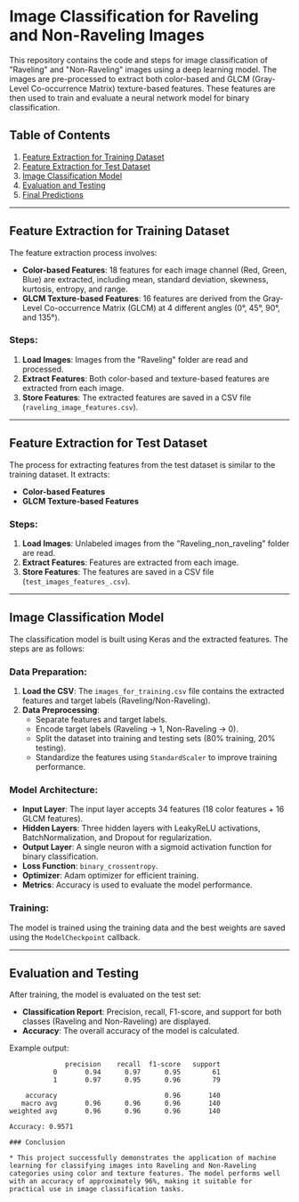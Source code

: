 # Image Classification for Raveling and Non-Raveling Images

This repository contains the code and steps for image classification of "Raveling" and "Non-Raveling" images using a deep learning model. The images are pre-processed to extract both color-based and GLCM (Gray-Level Co-occurrence Matrix) texture-based features. These features are then used to train and evaluate a neural network model for binary classification.

## Table of Contents

1. [Feature Extraction for Training Dataset](#feature-extraction-for-training-dataset)
2. [Feature Extraction for Test Dataset](#feature-extraction-for-test-dataset)
3. [Image Classification Model](#image-classification-model)
4. [Evaluation and Testing](#evaluation-and-testing)
5. [Final Predictions](#final-predictions)

---

## Feature Extraction for Training Dataset

The feature extraction process involves:

- **Color-based Features**: 18 features for each image channel (Red, Green, Blue) are extracted, including mean, standard deviation, skewness, kurtosis, entropy, and range.
- **GLCM Texture-based Features**: 16 features are derived from the Gray-Level Co-occurrence Matrix (GLCM) at 4 different angles (0°, 45°, 90°, and 135°).

### Steps:
1. **Load Images**: Images from the "Raveling" folder are read and processed.
2. **Extract Features**: Both color-based and texture-based features are extracted from each image.
3. **Store Features**: The extracted features are saved in a CSV file (`raveling_image_features.csv`).

---

## Feature Extraction for Test Dataset

The process for extracting features from the test dataset is similar to the training dataset. It extracts:

- **Color-based Features**
- **GLCM Texture-based Features**

### Steps:
1. **Load Images**: Unlabeled images from the "Raveling_non_raveling" folder are read.
2. **Extract Features**: Features are extracted from each image.
3. **Store Features**: The features are saved in a CSV file (`test_images_features_.csv`).

---

## Image Classification Model

The classification model is built using Keras and the extracted features. The steps are as follows:

### Data Preparation:
1. **Load the CSV**: The `images_for_training.csv` file contains the extracted features and target labels (Raveling/Non-Raveling).
2. **Data Preprocessing**:
    - Separate features and target labels.
    - Encode target labels (Raveling -> 1, Non-Raveling -> 0).
    - Split the dataset into training and testing sets (80% training, 20% testing).
    - Standardize the features using `StandardScaler` to improve training performance.

### Model Architecture:
- **Input Layer**: The input layer accepts 34 features (18 color features + 16 GLCM features).
- **Hidden Layers**: Three hidden layers with LeakyReLU activations, BatchNormalization, and Dropout for regularization.
- **Output Layer**: A single neuron with a sigmoid activation function for binary classification.
- **Loss Function**: `binary_crossentropy`.
- **Optimizer**: Adam optimizer for efficient training.
- **Metrics**: Accuracy is used to evaluate the model performance.

### Training:
The model is trained using the training data and the best weights are saved using the `ModelCheckpoint` callback.

---

## Evaluation and Testing

After training, the model is evaluated on the test set:

- **Classification Report**: Precision, recall, F1-score, and support for both classes (Raveling and Non-Raveling) are displayed.
- **Accuracy**: The overall accuracy of the model is calculated.

Example output:
```text
              precision    recall  f1-score   support
           0       0.94      0.97      0.95        61
           1       0.97      0.95      0.96        79

    accuracy                           0.96       140
   macro avg       0.96      0.96      0.96       140
weighted avg       0.96      0.96      0.96       140

Accuracy: 0.9571

### Conclusion

* This project successfully demonstrates the application of machine learning for classifying images into Raveling and Non-Raveling categories using color and texture features. The model performs well with an accuracy of approximately 96%, making it suitable for practical use in image classification tasks.



